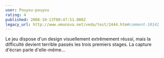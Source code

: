 ```yaml
---
user: Pouyou-pouyou
rating: 4
published: 2008-10-13T00:47:51.000Z
legacy_url: http://www.emunova.net/veda/test/2444.htm#comment-10141
---
```

Le jeu dispose d'un design visuellement extrêmement réussi, mais la difficulté devient terrible passés les trois premiers stages. La capture d'écran parle d'elle-même...